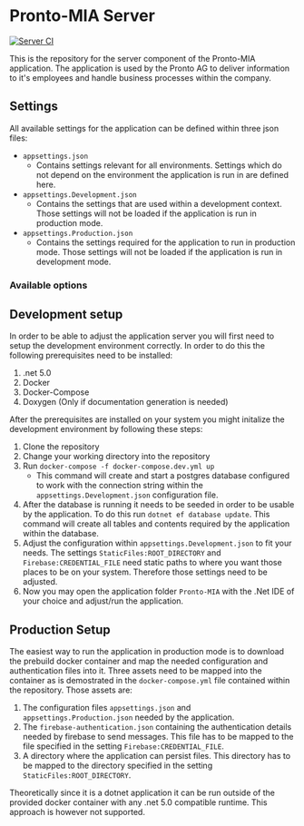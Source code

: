 # Pronto-MIA Server
[![Server CI](https://github.com/Pronto-AG/Informbob-Server/actions/workflows/main.yml/badge.svg)](https://github.com/Pronto-AG/Informbob-Server/actions/workflows/main.yml)

This is the repository for the server component of the Pronto-MIA application. The application is used by the Pronto AG to deliver information to it's employees and handle business processes within the company.

## Settings
All available settings for the application can be defined within three json files:
- `appsettings.json`
    - Contains settings relevant for all environments. Settings which do not depend on the environment the application is run in are defined here.
- `appsettings.Development.json`
    - Contains the settings that are used within a development context. Those settings will not be loaded if the application is run in production mode.
- `appsettings.Production.json`
    - Contains the settings required for the application to run in production mode. Those settings will not be loaded if the application is run in development mode.

### Available options


## Development setup
In order to be able to adjust the application server you will first need to setup the development environment correctly. In order to do this the following prerequisites need to be installed:
1. .net 5.0
2. Docker
3. Docker-Compose
4. Doxygen (Only if documentation generation is needed)

After the prerequisites are installed on your system you might initalize the development environment by following these steps:
1. Clone the repository
2. Change your working directory into the repository
3. Run `docker-compose -f docker-compose.dev.yml up`
    - This command will create and start a postgres database configured to work with the connection string within the `appsettings.Development.json` configuration file.
4. After the database is running it needs to be seeded in order to be usable by the application. To do this run `dotnet ef database update`. This command will create all tables and contents required by the application within the database.
5. Adjust the configuration within `appsettings.Development.json` to fit your needs. The settings `StaticFiles:ROOT_DIRECTORY` and `Firebase:CREDENTIAL_FILE` need static paths to where you want those places to be on your system. Therefore those settings need to be adjusted.
6. Now you may open the application folder `Pronto-MIA` with the .Net IDE of your choice and adjust/run the application.

## Production Setup
The easiest way to run the application in production mode is to download the prebuild docker container and map the needed configuration and authentication files into it. Three assets need to be mapped into the container as is demostrated in the `docker-compose.yml` file contained within the repository. Those assets are:
1. The configuration files `appsettings.json` and `appsettings.Production.json` needed by the application.
2. The `firebase-authentication.json` containing the authentication details needed by firebase to send messages. This file has to be mapped to the file specified in the setting `Firebase:CREDENTIAL_FILE`.
3. A directory where the application can persist files. This directory has to be mapped to the directory specified in the setting `StaticFiles:ROOT_DIRECTORY`.

Theoretically since it is a dotnet application it can be run outside of the provided docker container with any .net 5.0 compatible runtime. This approach is however not supported.